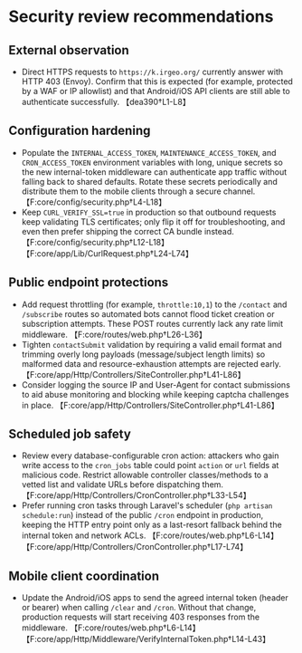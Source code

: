 # Security review recommendations

## External observation
- Direct HTTPS requests to `https://k.irgeo.org/` currently answer with HTTP 403 (Envoy). Confirm that this is expected (for example, protected by a WAF or IP allowlist) and that Android/iOS API clients are still able to authenticate successfully. 【dea390†L1-L8】

## Configuration hardening
- Populate the `INTERNAL_ACCESS_TOKEN`, `MAINTENANCE_ACCESS_TOKEN`, and `CRON_ACCESS_TOKEN` environment variables with long, unique secrets so the new internal-token middleware can authenticate app traffic without falling back to shared defaults. Rotate these secrets periodically and distribute them to the mobile clients through a secure channel. 【F:core/config/security.php†L4-L18】
- Keep `CURL_VERIFY_SSL=true` in production so that outbound requests keep validating TLS certificates; only flip it off for troubleshooting, and even then prefer shipping the correct CA bundle instead. 【F:core/config/security.php†L12-L18】【F:core/app/Lib/CurlRequest.php†L24-L74】

## Public endpoint protections
- Add request throttling (for example, `throttle:10,1`) to the `/contact` and `/subscribe` routes so automated bots cannot flood ticket creation or subscription attempts. These POST routes currently lack any rate limit middleware. 【F:core/routes/web.php†L26-L36】
- Tighten `contactSubmit` validation by requiring a valid email format and trimming overly long payloads (message/subject length limits) so malformed data and resource-exhaustion attempts are rejected early. 【F:core/app/Http/Controllers/SiteController.php†L41-L86】
- Consider logging the source IP and User-Agent for contact submissions to aid abuse monitoring and blocking while keeping captcha challenges in place. 【F:core/app/Http/Controllers/SiteController.php†L41-L86】

## Scheduled job safety
- Review every database-configurable cron action: attackers who gain write access to the `cron_jobs` table could point `action` or `url` fields at malicious code. Restrict allowable controller classes/methods to a vetted list and validate URLs before dispatching them. 【F:core/app/Http/Controllers/CronController.php†L33-L54】
- Prefer running cron tasks through Laravel's scheduler (`php artisan schedule:run`) instead of the public `/cron` endpoint in production, keeping the HTTP entry point only as a last-resort fallback behind the internal token and network ACLs. 【F:core/routes/web.php†L6-L14】【F:core/app/Http/Controllers/CronController.php†L17-L74】

## Mobile client coordination
- Update the Android/iOS apps to send the agreed internal token (header or bearer) when calling `/clear` and `/cron`. Without that change, production requests will start receiving 403 responses from the middleware. 【F:core/routes/web.php†L6-L14】【F:core/app/Http/Middleware/VerifyInternalToken.php†L14-L43】


